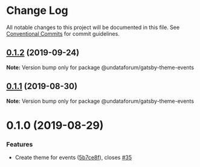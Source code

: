 # Change Log

All notable changes to this project will be documented in this file.
See [Conventional Commits](https://conventionalcommits.org) for commit guidelines.

## [0.1.2](https://github.com/UNDataForum/gatsby-themes/tree/master/themes/gatsby-theme-events/compare/@undataforum/gatsby-theme-events@0.1.1...@undataforum/gatsby-theme-events@0.1.2) (2019-09-24)

**Note:** Version bump only for package @undataforum/gatsby-theme-events





## [0.1.1](https://github.com/UNDataForum/gatsby-themes/tree/master/themes/gatsby-theme-events/compare/@undataforum/gatsby-theme-events@0.1.0...@undataforum/gatsby-theme-events@0.1.1) (2019-08-30)

**Note:** Version bump only for package @undataforum/gatsby-theme-events





# 0.1.0 (2019-08-29)


### Features

* Create theme for events ([5b7ce8f](https://github.com/UNDataForum/gatsby-themes/tree/master/themes/gatsby-theme-events/commit/5b7ce8f)), closes [#35](https://github.com/UNDataForum/gatsby-themes/tree/master/themes/gatsby-theme-events/issues/35)
